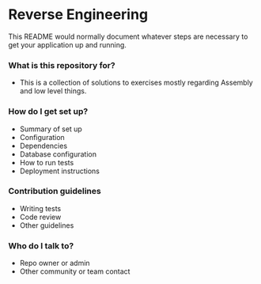 # Reverse Engineering

This README would normally document whatever steps are necessary to get your application up and running.

### What is this repository for? ###

* This is a collection of solutions to exercises mostly regarding Assembly and low level things.

### How do I get set up? ###

* Summary of set up
* Configuration
* Dependencies
* Database configuration
* How to run tests
* Deployment instructions

### Contribution guidelines ###

* Writing tests
* Code review
* Other guidelines

### Who do I talk to? ###

* Repo owner or admin
* Other community or team contact